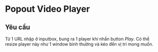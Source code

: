 # Popout Video Player

## Yêu cầu

Từ 1 URL nhập ở inputbox, bung ra 1 player khi nhấn button *Play*.
Có thể resize player này như 1 window bình thường và kéo đến vị trí mong muốn.
